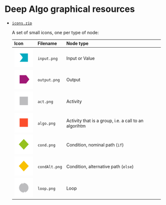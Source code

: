 # Deep Algo graphical resources

*   [`icons.zip`](https://github.com/DeepAlgo/HackathonJune2017/raw/master/resources/icons.zip)

    A set of small icons, one per type of node:

    | Icon                   | Filename      | Node type                                             |
    | ---------------------- | ------------- | ----------------------------------------------------- |
    | ![](icons/input.png)   | `input.png`   | Input or Value                                        |
    | ![](icons/output.png)  | `output.png`  | Output                                                |
    | ![](icons/act.png)     | `act.png`     | Activity                                              |
    | ![](icons/algo.png)    | `algo.png`    | Activity that is a group, i.e. a call to an algorihtm |
    | ![](icons/cond.png)    | `cond.png`    | Condition, nominal path (`if`)                        |
    | ![](icons/condAlt.png) | `condAlt.png` | Condition, alternative path (`else`)                  |
    | ![](icons/loop.png)    | `loop.png`    | Loop                                                  |

